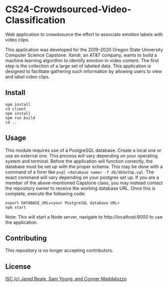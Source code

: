 # CS24-Crowdsourced-Video-Classification

Web application to crowdsource the effort to associate emotion labels with video clips.

This application was developed for the 2019-2020 Oregon State University Computer Science Capstone.
Xandr, an AT&T company, wants to build a machine learning algorithm to identify emotion in video content.
The first step is the collection of a large set of labeled data.
This application is designed to facilitate gathering such information by allowing users to view and label video clips.

## Install
```
npm install
cd client
npm install
npm run build
cd ..
```

## Usage

This module requires use of a PostgreSQL database.
Create a local one or use an external one.
This process will vary depending on your operating system and terminal.
Before the application will function correctly, the database must be set up with the proper schema.
This may be done with a command of a form like `psql <database name> -f db/dbSetUp.sql`.
The exact command will vary depending on your postgres set up.
If you are a member of the above-mentioned Capstone class, you may instead contact the repository owner to receive the working database URL.
Once this is complete, execute the following code:

```
export DATABASE_URL=<your PostgreSQL database URL>
npm start
```

Note: This will start a Node server, navigate to http://localhost:9000 to use the application.

## Contributing

This repository is no longer accepting contributors.

## License

[ISC (c) Jared Beale, Sam Young, and Conner Maddalozzo](./LICENSE)
